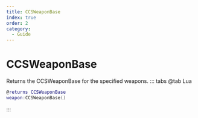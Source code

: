 ```yaml
---
title: CCSWeaponBase
index: true
order: 2
category:
  - Guide
---
```


# CCSWeaponBase
Returns the CCSWeaponBase for the specified weapons.
::: tabs
@tab Lua
```lua
@returns CCSWeaponBase
weapon:CCSWeaponBase()
```

:::
